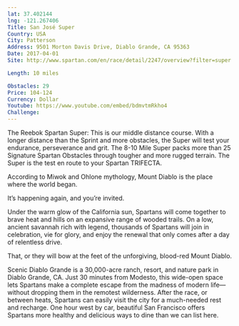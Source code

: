 ```yaml
---
lat: 37.402144
lng: -121.267406
Title: San José Super
Country: USA
City: Patterson
Address: 9501 Morton Davis Drive, Diablo Grande, CA 95363
Date: 2017-04-01
Site: http://www.spartan.com/en/race/detail/2247/overview?filter=super

Length: 10 miles

Obstacles: 29
Price: 104-124
Currency: Dollar
Youtube: https://www.youtube.com/embed/bdmvtmRkho4
Challenge:
---
```


The Reebok Spartan Super: This is our middle distance course. With a longer distance than the Sprint and more obstacles, the Super will test your endurance, perseverance and grit. The 8-10 Mile Super packs more than 25 Signature Spartan Obstacles through tougher and more rugged terrain. The Super is the test en route to your Spartan TRIFECTA.

According to Miwok and Ohlone mythology, Mount Diablo is the place where the world began.

It’s happening again, and you’re invited.

Under the warm glow of the California sun, Spartans will come together to brave heat and hills on an expansive range of wooded trails. On a low, ancient savannah rich with legend, thousands of Spartans will join in celebration, vie for glory, and enjoy the renewal that only comes after a day of relentless drive.

That, or they will bow at the feet of the unforgiving, blood-red Mount Diablo.

Scenic Diablo Grande is a 30,000-acre ranch, resort, and nature park in Diablo Grande, CA. Just 30 minutes from Modesto, this wide-open space lets Spartans make a complete escape from the madness of modern life—without dropping them in the remotest wilderness. After the race, or between heats, Spartans can easily visit the city for a much-needed rest and recharge. One hour west by car, beautiful San Francisco offers Spartans more healthy and delicious ways to dine than we can list here.